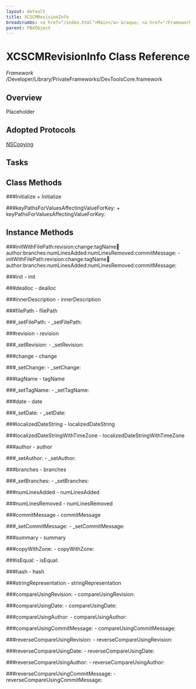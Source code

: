 ```yaml
---
layout: default
title: XCSCMRevisionInfo
breadcrumbs: <a href="/index.html">Main</a> &raquo; <a href="/Frameworks.html">Framework</a> &raquo; <a href="/Frameworks/DevToolsCore.html">DevToolsCore</a> &raquo; XCSCMRevisionInfo
parent: PBXObject 
---
```

# XCSCMRevisionInfo Class Reference

*Framework* /Developer/Library/PrivateFrameworks/DevToolsCore.framework

## Overview

Placeholder

## Adopted Protocols

[NSCopying]()

## Tasks

## Class Methods

<a name="+Initialize"></a>
###Initialize
    + Initialize

<a name="+keyPathsForValuesAffectingValueForKey:"></a>
###keyPathsForValuesAffectingValueForKey:
    + keyPathsForValuesAffectingValueForKey:

## Instance Methods

<a name="-initWithFilePath:revision:change:tagName:date:author:branches:numLinesAdded:numLinesRemoved:commitMessage:"></a>
###initWithFilePath:revision:change:tagName:date:author:branches:numLinesAdded:numLinesRemoved:commitMessage:
    - initWithFilePath:revision:change:tagName:date:author:branches:numLinesAdded:numLinesRemoved:commitMessage:

<a name="-init"></a>
###init
    - init

<a name="-dealloc"></a>
###dealloc
    - dealloc

<a name="-innerDescription"></a>
###innerDescription
    - innerDescription

<a name="-filePath"></a>
###filePath
    - filePath

<a name="-_setFilePath:"></a>
###_setFilePath:
    - _setFilePath:

<a name="-revision"></a>
###revision
    - revision

<a name="-_setRevision:"></a>
###_setRevision:
    - _setRevision:

<a name="-change"></a>
###change
    - change

<a name="-_setChange:"></a>
###_setChange:
    - _setChange:

<a name="-tagName"></a>
###tagName
    - tagName

<a name="-_setTagName:"></a>
###_setTagName:
    - _setTagName:

<a name="-date"></a>
###date
    - date

<a name="-_setDate:"></a>
###_setDate:
    - _setDate:

<a name="-localizedDateString"></a>
###localizedDateString
    - localizedDateString

<a name="-localizedDateStringWithTimeZone"></a>
###localizedDateStringWithTimeZone
    - localizedDateStringWithTimeZone

<a name="-author"></a>
###author
    - author

<a name="-_setAuthor:"></a>
###_setAuthor:
    - _setAuthor:

<a name="-branches"></a>
###branches
    - branches

<a name="-_setBranches:"></a>
###_setBranches:
    - _setBranches:

<a name="-numLinesAdded"></a>
###numLinesAdded
    - numLinesAdded

<a name="-numLinesRemoved"></a>
###numLinesRemoved
    - numLinesRemoved

<a name="-commitMessage"></a>
###commitMessage
    - commitMessage

<a name="-_setCommitMessage:"></a>
###_setCommitMessage:
    - _setCommitMessage:

<a name="-summary"></a>
###summary
    - summary

<a name="-copyWithZone:"></a>
###copyWithZone:
    - copyWithZone:

<a name="-isEqual:"></a>
###isEqual:
    - isEqual:

<a name="-hash"></a>
###hash
    - hash

<a name="-stringRepresentation"></a>
###stringRepresentation
    - stringRepresentation

<a name="-compareUsingRevision:"></a>
###compareUsingRevision:
    - compareUsingRevision:

<a name="-compareUsingDate:"></a>
###compareUsingDate:
    - compareUsingDate:

<a name="-compareUsingAuthor:"></a>
###compareUsingAuthor:
    - compareUsingAuthor:

<a name="-compareUsingCommitMessage:"></a>
###compareUsingCommitMessage:
    - compareUsingCommitMessage:

<a name="-reverseCompareUsingRevision:"></a>
###reverseCompareUsingRevision:
    - reverseCompareUsingRevision:

<a name="-reverseCompareUsingDate:"></a>
###reverseCompareUsingDate:
    - reverseCompareUsingDate:

<a name="-reverseCompareUsingAuthor:"></a>
###reverseCompareUsingAuthor:
    - reverseCompareUsingAuthor:

<a name="-reverseCompareUsingCommitMessage:"></a>
###reverseCompareUsingCommitMessage:
    - reverseCompareUsingCommitMessage:


